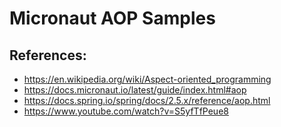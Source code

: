 # Micronaut AOP Samples
## References:
- https://en.wikipedia.org/wiki/Aspect-oriented_programming
- https://docs.micronaut.io/latest/guide/index.html#aop
- https://docs.spring.io/spring/docs/2.5.x/reference/aop.html
- https://www.youtube.com/watch?v=S5yfTfPeue8
